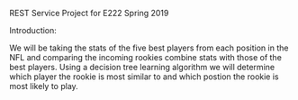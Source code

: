 
REST Service Project for E222 Spring 2019

Introduction:

We will be taking the stats of the five best players from each position in the NFL and comparing the incoming rookies combine stats with those of the best players. Using a decision tree learning algorithm we will determine which player the rookie is most similar to and which postion the rookie is most likely to play.
